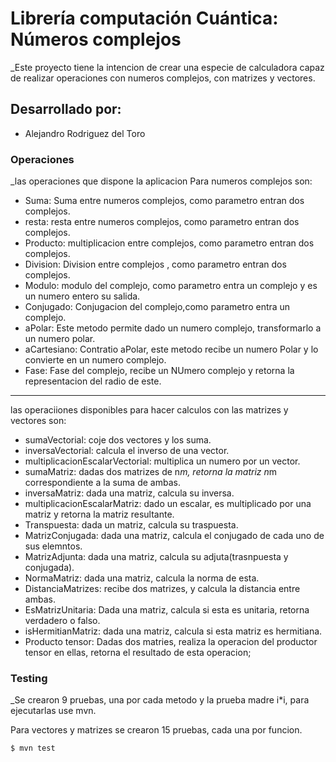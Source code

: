 # Librería computación Cuántica: Números complejos

_Este proyecto tiene la intencion de crear una especie de calculadora capaz de realizar operaciones con numeros complejos, con matrizes y vectores.

## Desarrollado por: 

* Alejandro Rodriguez del Toro

### Operaciones

_las operaciones que dispone la aplicacion Para numeros complejos son:

* Suma: Suma entre  numeros complejos, como parametro entran dos complejos.
* resta: resta entre numeros complejos, como parametro entran dos complejos.
* Producto: multiplicacion entre complejos, como parametro entran dos complejos.
* Division: Division entre complejos , como parametro entran dos complejos.
* Modulo: modulo del complejo, como parametro entra un complejo y es un numero entero su salida.
* Conjugado: Conjugacion del complejo,como parametro entra un complejo.
* aPolar: Este metodo permite dado un numero complejo, transformarlo a un numero polar.
* aCartesiano: Contratio aPolar, este metodo recibe un numero Polar y lo convierte en un numero complejo.
* Fase: Fase del complejo, recibe un NUmero complejo y retorna la representacion del radio de este.

-----------

las operaciiones disponibles para hacer calculos con las matrizes y vectores son:

* sumaVectorial: coje dos vectores y los suma.
* inversaVectorial: calcula el inverso de una vector.
* multiplicacionEscalarVectorial: multiplica un numero por un vector.
* sumaMatriz: dadas dos matrizes de n*m, retorna la matriz n*m correspondiente a la suma de ambas.
* inversaMatriz: dada una matriz, calcula su inversa.
* multiplicacionEscalarMatriz: dado un escalar, es multiplicado por una matriz y retorna la matriz resultante.
* Transpuesta: dada un matriz, calcula su traspuesta.
* MatrizConjugada: dada una matriz, calcula el conjugado de cada uno de sus elemntos.
* MatrizAdjunta: dada una matriz, calcula su adjuta(trasnpuesta y conjugada).
* NormaMatriz: dada una matriz, calcula la norma de esta.
* DistanciaMatrizes: recibe dos matrizes, y calcula la distancia entre ambas.
* EsMatrizUnitaria: Dada una matriz, calcula si esta es unitaria, retorna verdadero o falso.
* isHermitianMatriz: dada una matriz, calcula si esta matriz es hermitiana.
* Producto tensor: Dadas dos matries, realiza la operacion del productor tensor en ellas, retorna el resultado de esta operacion;

### Testing

_Se crearon 9 pruebas, una por cada metodo y la prueba madre i*i, para ejecutarlas use mvn.

Para vectores y matrizes se crearon 15 pruebas, cada una por funcion.

```
$ mvn test
```

